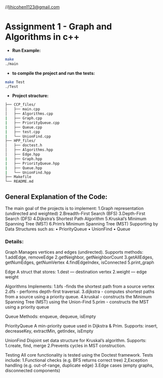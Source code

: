//lihicohen1123@gmail.com

# Assignment 1 - Graph and Algorithms in c++

* **Run Example:**
```bash
make
./main
```
* **to compile the project and run the tests:**
```bash
make Test
./Test
```


* **Project stracture:**
```bash
├── CCP_files/          
│   ├── main.cpp
│   ├── Algorithms.cpp
|   ├── Graph.cpp
|   ├── PriorityQueue.cpp
|   ├── Queue.cpp
|   ├── test.cpp
|   └── UnionFind.cpp
├── HPP_files/        
│   ├── doctest.h
│   ├── Algorithms.hpp
│   ├── Edge.hpp
|   ├── Graph.hpp
|   ├── PriorityQueue.hpp
|   ├── Queue.hpp
|   └── UnionFind.hpp
├── Makefile       
└── README.md        
```

## General Explanation of the Code:
The main goal of the projects is to implement: 
1.Graph representation (undirected and weighted)
2.Breadth-First Search (BFS)
3.Depth-First Search (DFS)
4.Dijkstra’s Shortest Path Algorithm
5.Kruskal’s Minimum Spanning Tree (MST)
6.Prim’s Minimum Spanning Tree (MST)
Supporting by Data Structures such as:
 • PriorityQueue
 • UnionFind
 • Queue



### Details:

Graph
 Manages vertices and edges (undirected).
 Supports methods:
 1.addEdge, removeEdge
 2.getNeighbor, getNeighborCount
 3.getAllEdges, getNumEdges, getNumVertex
 4.findEdgeIndex, isConnected
 5.print_graph

            
Edge
 A struct that stores:
 1.dest — destination vertex
 2.weight — edge weight

Algorithms
 Implements:
 1.bfs -finds the shortest path from a source vertex
 2.dfs - performs depth-first traversal.
 3.dijkstra - computes shortest paths from a source using a priority queue.
 4.kruskal - constructs the Minimum Spanning Tree (MST) using the Union-Find
 5.prim - constructs the MST using a priority queue



Queue
 Methods:
 enqueue, dequeue, isEmpty

PriorityQueue
 A min-priority queue used in Dijkstra & Prim.
 Supports:
 insert, decreaseKey, extractMin, getIndex, isEmpty

UnionFind
 Disjoint set data structure for Kruskal’s algorithm.
 Supports:
 1.create, find, merge
 2.Prevents cycles in MST construction.


Testing
 All core functionality is tested using the Doctest framework.
 Tests include:
 1.Functional checks (e.g. BFS returns correct tree)
 2,Exception handling (e.g. out-of-range, duplicate edge)
 3.Edge cases (empty graphs, disconnected components)